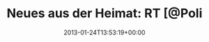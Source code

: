 ---
retweeted: false
source: <a href="http://twitter.com/#!/download/ipad" rel="nofollow">Twitter for iPad</a>
entities:
  hashtags: []
  symbols: []
  user_mentions:
  - name: PolizeitickerLeipzig
    screen_name: PolizeitickerLE
    indices:
    - '25'
    - '41'
    id_str: '557532847'
    id: '557532847'
  urls:
  - url: http://t.co/6DDk4blE
    expanded_url: http://bit.ly/SGqqFB
    display_url: bit.ly/SGqqFB
    indices:
    - '117'
    - '137'
display_text_range:
- '0'
- '137'
favorite_count: '1'
id_str: '294442762558926849'
truncated: false
retweet_count: '1'
id: '294442762558926849'
possibly_sensitive: false
created_at: Thu Jan 24 13:53:19 +0000 2013
favorited: false
full_text: 'Neues aus der Heimat: RT [@PolizeitickerLE](https://twitter.com/PolizeitickerLE)
  Rentner schießt Erlkönig ab BMW-Prototyp bei Unfall im Leipziger Norden...'
lang: de
quote_url: http://bit.ly/SGqqFB
tags:
- pesos:twitter
date: '2013-01-24T13:53:19+00:00'
src: https://twitter.com/bascht/status/294442762558926849
original_url: https://twitter.com/bascht/status/294442762558926849
type: twitter_tweet
text: 'Neues aus der Heimat: RT [@PolizeitickerLE](https://twitter.com/PolizeitickerLE)
  Rentner schießt Erlkönig ab BMW-Prototyp bei Unfall im Leipziger Norden...'
title: 'Neues aus der Heimat: RT [@Poli'

---